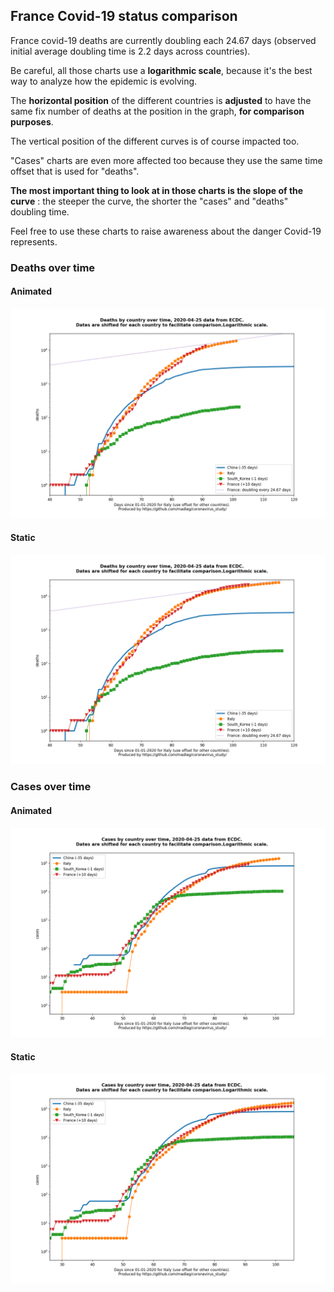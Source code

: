 ## France Covid-19 status comparison 

France covid-19 deaths are currently doubling each 24.67 days (observed initial average doubling time is 2.2 days across countries).



Be careful, all those charts use a **logarithmic scale**, because it's the best way to analyze how the epidemic is evolving.
 
The **horizontal position** of the different countries is **adjusted** to have the same fix number of deaths at the position in the graph, **for comparison purposes**.

The vertical position of the different curves is of course impacted too.

"Cases" charts are even more affected too because they use the same time offset that is used for "deaths".

**The most important thing to look at in those charts is the slope of the curve** : the steeper the curve, the shorter the "cases" and "deaths" doubling time.

Feel free to use these charts to raise awareness about the danger Covid-19 represents. 


 
### Deaths over time
 
#### Animated
![France covid-19 deaths animated chart](https://raw.githubusercontent.com/madlag/coronavirus_study/master/notebooks/graphs/2020-04-25/countries/France/2020-04-25_France_deaths.gif "France covid-19 deaths animated chart")   
 
#### Static
![France covid-19 deaths static chart](https://raw.githubusercontent.com/madlag/coronavirus_study/master/notebooks/graphs/2020-04-25/countries/France/2020-04-25_France_deaths.png "France covid-19 deaths static chart")   

 
### Cases over time
 
#### Animated
![France covid-19 cases animated chart](https://raw.githubusercontent.com/madlag/coronavirus_study/master/notebooks/graphs/2020-04-25/countries/France/2020-04-25_France_cases.gif "France covid-19 cases animated chart")   
 
#### Static
![France covid-19 cases static chart](https://raw.githubusercontent.com/madlag/coronavirus_study/master/notebooks/graphs/2020-04-25/countries/France/2020-04-25_France_cases.png "France covid-19 cases static chart")   

